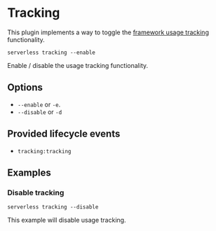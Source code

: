 # Tracking

This plugin implements a way to toggle the [framework usage tracking](/docs/usage-tracking) functionality.

```
serverless tracking --enable
```

Enable / disable the usage tracking functionality.

## Options
- `--enable` or `-e`.
- `--disable` or `-d`

## Provided lifecycle events
- `tracking:tracking`

## Examples

### Disable tracking

```
serverless tracking --disable
```

This example will disable usage tracking.
